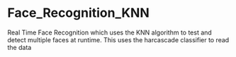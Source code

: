 # Face_Recognition_KNN
Real Time Face Recognition which uses the KNN algorithm to test and detect multiple faces at runtime.
This uses the harcascade classifier to read the data
